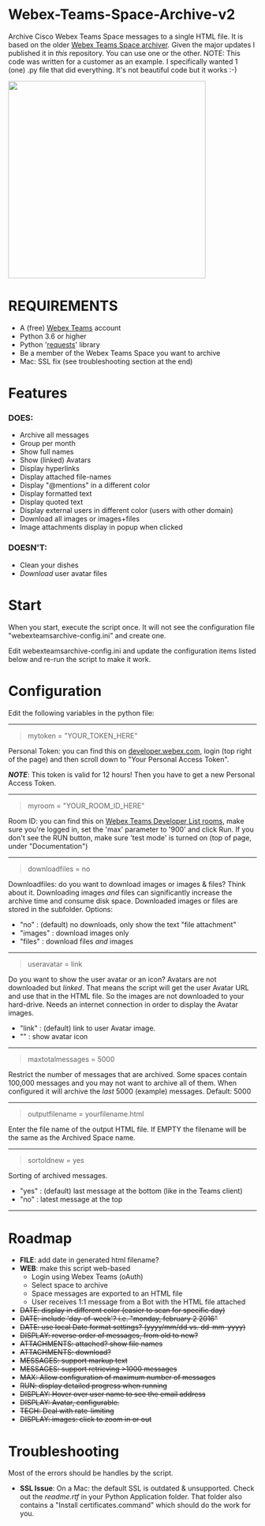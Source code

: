 # Webex-Teams-Space-Archive-v2
Archive Cisco Webex Teams Space messages to a single HTML file. It is based on the older [Webex Teams Space archiver](https://github.com/DJF3/Webex-Teams-Space-Archive). Given the major updates I published it in *this* repository. You can use one or the other. 
NOTE: This code was written for a customer as an example. I specifically wanted 1 (one) .py file that did everything. It's not beautiful code but it works :-)

<img src="https://raw.githubusercontent.com/DJF3/Webex-Teams-Space-Archive-v2/master/webexteams-archive-screenshot.jpg" width="400px">

# REQUIREMENTS
* A (free) [Webex Teams](https://www.webex.com/team-collaboration.html) account
* Python 3.6 or higher
* Python '[requests](http://docs.python-requests.org/en/master/user/install/#install)' library
* Be a member of the Webex Teams Space you want to archive
* Mac: SSL fix (see troubleshooting section at the end)


# Features
### DOES: 
* Archive all messages
* Group per month
* Show full names 
* Show (linked) Avatars
* Display hyperlinks
* Display attached file-names
* Display "@mentions" in a different color
* Display formatted text
* Display quoted text 
* Display external users in different color (users with other domain)
* Download all images or images+files 
* Image attachments display in popup when clicked

### DOESN'T: 

* Clean your dishes
* *Download* user avatar files
 


# Start

When you start, execute the script once. It will not see the configuration file "webexteamsarchive-config.ini" and create one. 

Edit webexteamsarchive-config.ini and update the configuration items listed below and re-run the script to make it work. 


# Configuration
Edit the following variables in the python file:

---
> mytoken = "YOUR_TOKEN_HERE"

Personal Token: you can find this on [developer.webex.com](https://developer.webex.com/docs/api/getting-started), login (top right of the page) and then scroll down to "Your Personal Access Token".

***NOTE***: This token is valid for 12 hours! Then you have to get a new Personal Access Token.

---
> myroom = "YOUR_ROOM_ID_HERE"

Room ID: you can find this on [Webex Teams Developer List rooms](https://developer.webex.com/endpoint-rooms-get.html), make sure you're logged in, set the 'max' parameter to '900' and click Run.
If you don't see the RUN button, make sure 'test mode' is turned on (top of page, under "Documentation")

---
> downloadfiles = no

Downloadfiles: do you want to download images or images & files? Think about it. Downloading images *and* files can significantly increase the archive time and consume disk space.  Downloaded images or files are stored in the subfolder. Options:
- "no"         : (default) no downloads, only show the text "file attachment"
- "images"  : download images only
- "files"       : download files *and* images

---
> useravatar = link

Do you want to show the user avatar or an icon? Avatars are not downloaded but *linked*. That means the script will get the user Avatar URL and use that in the HTML file. So the images are not downloaded to your hard-drive. Needs an internet connection in order to display the Avatar images. 
- "link"   : (default) link to user Avatar image.
- ""         : show avatar icon

---
> maxtotalmessages = 5000

Restrict the number of messages that are archived.  Some spaces contain 100,000 messages and you may not want to archive all of them. When configured it will archive the *last* 5000 (example) messages. 
Default: 5000

---
> outputfilename = yourfilename.html

Enter the file name of the output HTML file. If EMPTY the filename will be the same as the Archived Space name.

---
> sortoldnew = yes

Sorting of archived messages.
- "yes"   : (default) last message at the bottom (like in the Teams client)
- "no"     : latest message at the top

---


# Roadmap
* **FILE**: add date in generated html filename?
* **WEB**: make this script web-based
   * Login using Webex Teams (oAuth)
   * Select space to archive
   * Space messages are exported to an HTML file
   * User receives 1:1 message from a Bot with the HTML file attached
* ~~DATE: display in different color (easier to scan for specific day)~~
* ~~DATE: include 'day-of-week'? i.e. "monday, february 2 2016"~~
* ~~DATE: use local Date format settings? (yyyy/mm/dd vs. dd-mm-yyyy)~~
* ~~DISPLAY: reverse order of messages, from old to new?~~
* ~~ATTACHMENTS: attached? show file names~~
* ~~ATTACHMENTS: download?~~
* ~~MESSAGES: support markup text~~
* ~~MESSAGES: support retrieving >1000 messages~~
* ~~MAX: Allow configuration of maximum number of messages~~
* ~~RUN: display detailed progress when running~~
* ~~DISPLAY: Hover over user name to see the email address~~
* ~~DISPLAY: Avatar, configurable.~~
* ~~TECH: Deal with rate-limiting~~
* ~~DISPLAY: images: click to zoom in or out~~





# Troubleshooting
Most of the errors should be handles by the script. 
* **SSL Issue**: On a Mac: the default SSL is outdated & unsupported. Check out the *readme.rtf* in your Python Application folder. That folder also contains a "Install certificates.command" which should do the work for you. 





